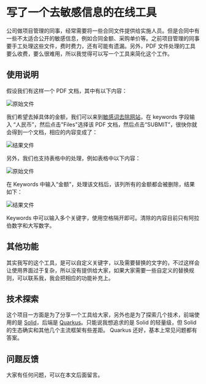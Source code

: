 # 写了一个去敏感信息的在线工具

公司做项目管理的同事，经常需要将一些合同文件提供给实施人员。但是合同中有一些不太适合公开的敏感信息，例如合同金额、采购单价等。之前项目管理的同事要手工处理这些文件，费时费力，还有可能有遗漏。另外，PDF 文件处理的工具要么收费，要么很难用，所以我觉得可以写一个工具来简化这个工作。

## 使用说明

假设我们有这样一个 PDF 文档，其中有以下内容：

![原始文件](https://yylives.cc/images/src.png)

我们希望去掉具体的金额，我们可以来到[敏感词去除网站](http://roweb.yylives.cc/)，在 keywords 字段输入 “人民币”，然后点击"Files"选择该 PDF 文档，然后点击“SUBMIT”，很快你就会得到一个文档，相应的内容变成了：

![结果文件](https://yylives.cc/images/target.png)

另外，我们也支持表格中的处理，例如表格中以下内容：

![原始文件](https://yylives.cc/images/table-src.png)

在 Keywords 中输入“金额”，处理该文档后，该列所有的金额都会被删除，结果如下：

![结果文件](https://yylives.cc/images/table-target.png)


Keywords 中可以输入多个关键字，使用空格隔开即可。清除的内容目前只有阿拉伯数字和大写数字。


## 其他功能

其实我写的这个工具，是可以自定义关键字，以及需要替换的文字的，不过这样会让使用界面过于复杂，所以没有提供给大家，如果大家需要一些自定义的替换规则，可以联系我，我会把相应的功能补充上。

## 技术探索

这个项目一方面是为了分享一个工具给大家，另外也是为了探索几个技术，前端使用的是 [Solid](https://www.solidjs.com/)，后端是 [Quarkus](https://quarkus.io/)。只能说我想追求的是 Solid 的轻量级，但 Solid 的生态确实和其他几个主流框架有些差距。 Quarkus 还好，基本上常见问题都有答案。

## 问题反馈

大家有任何问题，可以在本文后面留言。